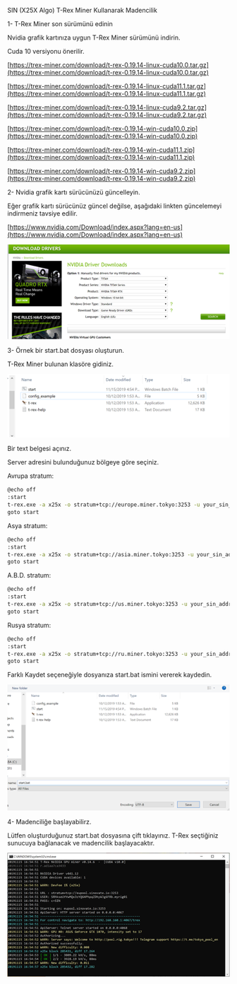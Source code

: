 SIN (X25X Algo) T-Rex Miner Kullanarak Madencilik

1-  T-Rex Miner son sürümünü edinin

Nvidia grafik kartınıza uygun T-Rex Miner sürümünü indirin.

Cuda 10 versiyonu önerilir.

[https://trex-miner.com/download/t-rex-0.19.14-linux-cuda10.0.tar.gz](https://trex-miner.com/download/t-rex-0.19.14-linux-cuda10.0.tar.gz)

[https://trex-miner.com/download/t-rex-0.19.14-linux-cuda11.1.tar.gz](https://trex-miner.com/download/t-rex-0.19.14-linux-cuda11.1.tar.gz)

[https://trex-miner.com/download/t-rex-0.19.14-linux-cuda9.2.tar.gz](https://trex-miner.com/download/t-rex-0.19.14-linux-cuda9.2.tar.gz)

[https://trex-miner.com/download/t-rex-0.19.14-win-cuda10.0.zip](https://trex-miner.com/download/t-rex-0.19.14-win-cuda10.0.zip)

[https://trex-miner.com/download/t-rex-0.19.14-win-cuda11.1.zip](https://trex-miner.com/download/t-rex-0.19.14-win-cuda11.1.zip)

[https://trex-miner.com/download/t-rex-0.19.14-win-cuda9.2.zip](https://trex-miner.com/download/t-rex-0.19.14-win-cuda9.2.zip)

2-  Nvidia grafik kartı sürücünüzü güncelleyin.

Eğer grafik kartı sürücünüz güncel değilse, aşağıdaki linkten güncelemeyi indirmeniz tavsiye edilir.

[https://www.nvidia.com/Download/index.aspx?lang=en-us](https://www.nvidia.com/Download/index.aspx?lang=en-us)

![](assets/img/x25x_pow_gpu_mining/2.png)

  

3-  Örnek bir start.bat dosyası oluşturun.

T-Rex Miner bulunan klasöre gidiniz.

![](assets/img/x25x_pow_gpu_mining/3.png)

  
  
  
  

Bir text belgesi açınız.

Server adresini bulunduğunuz bölgeye göre seçiniz.

Avrupa stratum:

```bash
@echo off
:start
t-rex.exe -a x25x -o stratum+tcp://europe.miner.tokyo:3253 -u your_sin_address.your_rig_name -p c=SIN
goto start
```

Asya stratum:

```bash
@echo off
:start
t-rex.exe -a x25x -o stratum+tcp://asia.miner.tokyo:3253 -u your_sin_address.your_rig_name -p c=SIN
goto start
```

A.B.D. stratum:

```bash
@echo off
:start
t-rex.exe -a x25x -o stratum+tcp://us.miner.tokyo:3253 -u your_sin_address.your_rig_name -p c=SIN
goto start
```
Rusya stratum:

```bash
@echo off
:start
t-rex.exe -a x25x -o stratum+tcp://ru.miner.tokyo:3253 -u your_sin_address.your_rig_name -p c=SIN
goto start
```

Farklı Kaydet seçeneğiyle dosyanıza start.bat ismini vererek kaydedin.

![](assets/img/x25x_pow_gpu_mining/5.png)

4-  Madenciliğe başlayabilirz.

Lütfen oluşturduğunuz start.bat dosyasına çift tıklayınız. T-Rex seçtiğiniz sunucuya bağlanacak ve madencilik başlayacaktır.

  

![](assets/img/x25x_pow_gpu_mining/6.png)

